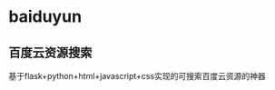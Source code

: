 # baiduyun
百度云资源搜索
--------------------------------------------
基于flask+python+html+javascript+css实现的可搜索百度云资源的神器
